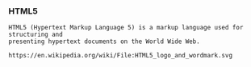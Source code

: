 ### HTML5
    HTML5 (Hypertext Markup Language 5) is a markup language used for structuring and 
    presenting hypertext documents on the World Wide Web.

    https://en.wikipedia.org/wiki/File:HTML5_logo_and_wordmark.svg
